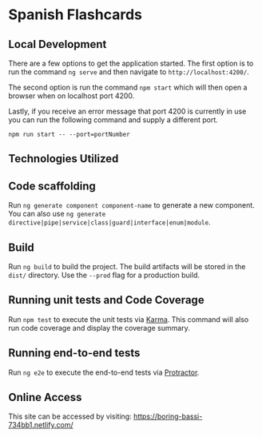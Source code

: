 # Spanish Flashcards

## Local Development

There are a few options to get the application started. The first option is to run the command `ng serve` and then navigate to `http://localhost:4200/`.

The second option is run the command `npm start` which will then open a browser when on localhost port 4200.

Lastly, if you receive an error message that port 4200 is currently in use you can run the following command and supply a different port.

`npm run start -- --port=portNumber`

## Technologies Utilized

## Code scaffolding

Run `ng generate component component-name` to generate a new component. You can also use `ng generate directive|pipe|service|class|guard|interface|enum|module`.

## Build

Run `ng build` to build the project. The build artifacts will be stored in the `dist/` directory. Use the `--prod` flag for a production build.

## Running unit tests and Code Coverage

Run `npm test` to execute the unit tests via [Karma](https://karma-runner.github.io). This command will also run code coverage and display the coverage summary.

## Running end-to-end tests

Run `ng e2e` to execute the end-to-end tests via [Protractor](http://www.protractortest.org/).

## Online Access

This site can be accessed by visiting: https://boring-bassi-734bb1.netlify.com/
